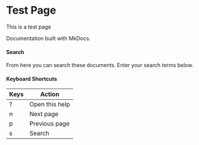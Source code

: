 # Test Page

This is a test page

Documentation built with MkDocs.

#### Search

From here you can search these documents. Enter your search terms below.

#### Keyboard Shortcuts

| Keys   | Action         |
|--------|----------------|
| ?      | Open this help |
| n      | Next page      |
| p      | Previous page  |
| s      | Search         |